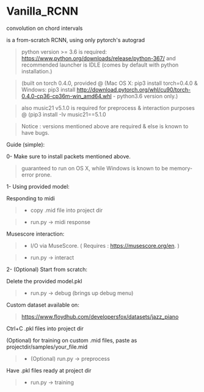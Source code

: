 # Vanilla_RCNN
convolution on chord intervals

is a from-scratch RCNN, using only pytorch's autograd

>python version >= 3.6 is required: https://www.python.org/downloads/release/python-367/ and recommended launcher is IDLE (comes by default with python installation.)

>(built on torch 0.4.0, provided @ (Mac OS X: pip3 install torch=0.4.0 & Windows: pip3 install 
http://download.pytorch.org/whl/cu90/torch-0.4.0-cp36-cp36m-win_amd64.whl - python3.6 version only.)

>also music21 v5.1.0 is required for preprocess 
& interaction purposes @
(pip3 install -Iv music21==5.1.0


>Notice : versions mentioned above are required & else is known to have bugs.



Guide (simple):


0- Make sure to install packets mentioned above.

>guaranteed to run on OS X, while Windows is known to be memory-error prone.


1- Using provided model:


Responding to midi


>- copy .mid file into project dir


>- run.py -> midi response


Musescore interaction: 

>- I/O via MuseScore. ( Requires : https://musescore.org/en. )

>- run.py -> interact


2- (Optional) Start from scratch:

Delete the provided model.pkl

>- run.py -> debug (brings up debug menu)


Custom dataset available on:
>https://www.floydhub.com/developersfox/datasets/jazz_piano

Ctrl+C .pkl files into project dir




(Optional) for training on custom .mid files, paste as projectdir/samples/your_file.mid

>- (Optional) run.py -> preprocess


Have .pkl files ready at project dir

>- run.py -> training


